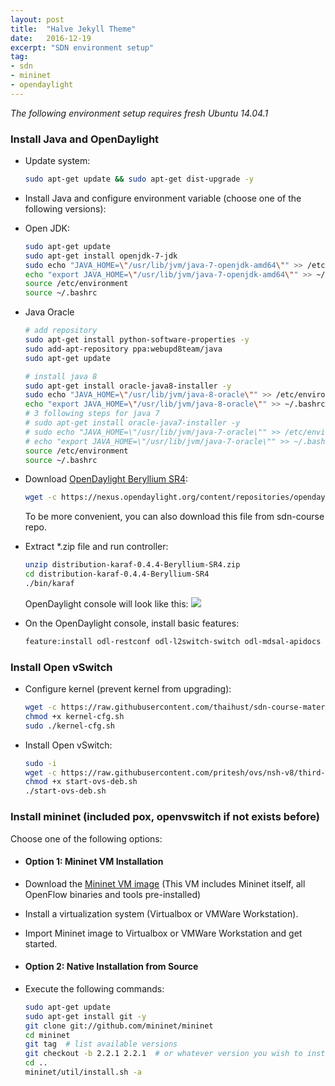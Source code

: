 ```yaml
---
layout: post
title:  "Halve Jekyll Theme"
date:   2016-12-19
excerpt: "SDN environment setup"
tag:
- sdn
- mininet
- opendaylight
---
```


*The following environment setup requires fresh Ubuntu 14.04.1*
### Install Java and OpenDaylight
- Update system:

    ```sh
    sudo apt-get update && sudo apt-get dist-upgrade -y
    ```

- Install Java and configure environment variable (choose one of the following versions):
 - Open JDK:
    ```sh
    sudo apt-get update
    sudo apt-get install openjdk-7-jdk
    sudo echo "JAVA_HOME=\"/usr/lib/jvm/java-7-openjdk-amd64\"" >> /etc/environment
    echo "export JAVA_HOME=\"/usr/lib/jvm/java-7-openjdk-amd64\"" >> ~/.bashrc
    source /etc/environment
    source ~/.bashrc
    ```

 - Java Oracle
    ```sh
    # add repository
    sudo apt-get install python-software-properties -y
    sudo add-apt-repository ppa:webupd8team/java
    sudo apt-get update

    # install java 8
    sudo apt-get install oracle-java8-installer -y
    sudo echo "JAVA_HOME=\"/usr/lib/jvm/java-8-oracle\"" >> /etc/environment
    echo "export JAVA_HOME=\"/usr/lib/jvm/java-8-oracle\"" >> ~/.bashrc
    # 3 following steps for java 7
    # sudo apt-get install oracle-java7-installer -y
    # sudo echo "JAVA_HOME=\"/usr/lib/jvm/java-7-oracle\"" >> /etc/environment
    # echo "export JAVA_HOME=\"/usr/lib/jvm/java-7-oracle\"" >> ~/.bashrc
    source /etc/environment
    source ~/.bashrc
    ```

- Download [OpenDaylight Beryllium SR4](https://nexus.opendaylight.org/content/repositories/opendaylight.release/org/opendaylight/integration/distribution-karaf/0.4.4-Beryllium-SR4/distribution-karaf-0.4.4-Beryllium-SR4.zip):

    ```sh
    wget -c https://nexus.opendaylight.org/content/repositories/opendaylight.release/org/opendaylight/integration/distribution-karaf/0.4.4-Beryllium-SR4/distribution-karaf-0.4.4-Beryllium-SR4.zip
    ```

    To be more convenient, you can also download this file from sdn-course repo.

- Extract *.zip file and run controller:

    ```sh
    unzip distribution-karaf-0.4.4-Beryllium-SR4.zip
    cd distribution-karaf-0.4.4-Beryllium-SR4
    ./bin/karaf
    ```

    OpenDaylight console will look like this:
    <img src="http://i.imgur.com/woPrDLN.png">

- On the OpenDaylight console, install basic features:
    ```sh
    feature:install odl-restconf odl-l2switch-switch odl-mdsal-apidocs odl-dlux-all
    ```

### Install Open vSwitch
- Configure kernel (prevent kernel from upgrading):
  ```sh
  wget -c https://raw.githubusercontent.com/thaihust/sdn-course-material/master/env-setup/kernel-cfg.sh
  chmod +x kernel-cfg.sh
  sudo ./kernel-cfg.sh
  ```

- Install Open vSwitch:

  ```sh
  sudo -i
  wget -c https://raw.githubusercontent.com/pritesh/ovs/nsh-v8/third-party/start-ovs-deb.sh
  chmod +x start-ovs-deb.sh
  ./start-ovs-deb.sh
  ```

### Install mininet (included pox, openvswitch if not exists before)
Choose one of the following options:

- #### Option 1: Mininet VM Installation
 - Download the [Mininet VM image](https://github.com/mininet/mininet/wiki/Mininet-VM-Images) (This VM includes Mininet itself, all OpenFlow binaries and tools pre-installed)

 - Install a virtualization system (Virtualbox or VMWare Workstation).

 - Import Mininet image to Virtualbox or VMWare Workstation and get started.

- #### Option 2: Native Installation from Source
 - Execute the following commands:

    ```sh
    sudo apt-get update
    sudo apt-get install git -y
    git clone git://github.com/mininet/mininet
    cd mininet
    git tag  # list available versions
    git checkout -b 2.2.1 2.2.1  # or whatever version you wish to install
    cd ..
    mininet/util/install.sh -a
    ```
